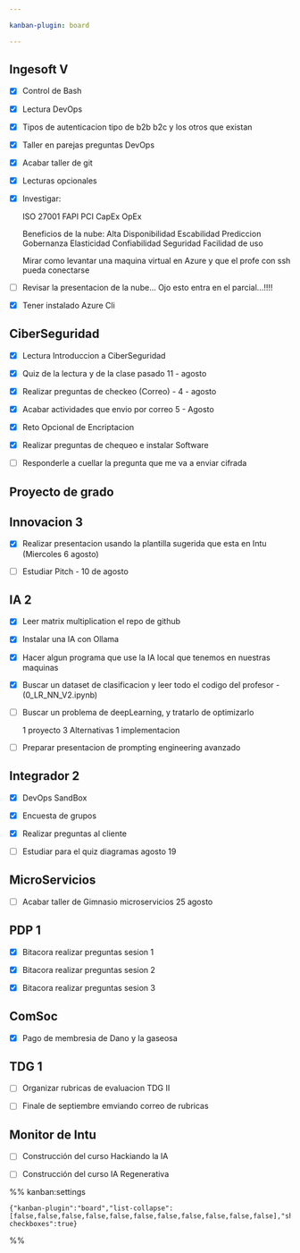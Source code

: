 ```yaml
---

kanban-plugin: board

---
```


## Ingesoft V

- [x] Control de Bash
- [x] Lectura DevOps
- [x] Tipos de autenticacion tipo de b2b b2c y los otros que existan
- [x] Taller en parejas preguntas DevOps
- [x] Acabar taller de git
- [x] Lecturas opcionales
- [x] Investigar:
	
	ISO 27001
	FAPI
	PCI
	CapEx
	OpEx
	
	Beneficios de la nube:
	Alta Disponibilidad
	Escabilidad
	Prediccion
	Gobernanza
	Elasticidad
	Confiabilidad
	Seguridad
	Facilidad de uso
	
	Mirar como levantar una maquina virtual en Azure y que el profe con ssh pueda conectarse
- [ ] Revisar la presentacion de la nube... Ojo esto entra en el parcial...!!!!
- [x] Tener instalado Azure Cli


## CiberSeguridad

- [x] Lectura Introduccion a CiberSeguridad
- [x] Quiz de la lectura y de la clase pasado 11 - agosto
- [x] Realizar preguntas de checkeo (Correo) - 4 - agosto
- [x] Acabar actividades que envio por correo 5 - Agosto
- [x] Reto Opcional de Encriptacion
- [x] Realizar preguntas de chequeo e instalar Software
- [ ] Responderle a cuellar la pregunta que me va a enviar cifrada


## Proyecto de grado



## Innovacion 3

- [x] Realizar presentacion usando la plantilla sugerida que esta en Intu (Miercoles 6 agosto)
- [ ] Estudiar Pitch - 10 de agosto


## IA 2

- [x] Leer matrix multiplication el repo de github
- [x] Instalar una IA con Ollama
- [x] Hacer algun programa que use la IA local que tenemos en nuestras maquinas
- [x] Buscar un dataset de clasificacion y leer todo el codigo del profesor - (0_LR_NN_V2.ipynb)
- [ ] Buscar un problema de deepLearning,
	y tratarlo de optimizarlo
	
	1 proyecto
	3 Alternativas
	1 implementacion
- [ ] Preparar presentacion de prompting engineering avanzado


## Integrador 2

- [x] DevOps SandBox
- [x] Encuesta de grupos
- [x] Realizar preguntas al cliente
- [ ] Estudiar para el quiz diagramas agosto 19


## MicroServicios

- [ ] Acabar taller de Gimnasio microservicios 25 agosto


## PDP 1

- [x] Bitacora realizar preguntas sesion 1
- [x] Bitacora realizar preguntas sesion 2
- [x] Bitacora realizar preguntas sesion 3


## ComSoc

- [x] Pago de membresia de Dano y la gaseosa


## TDG 1

- [ ] Organizar rubricas de evaluacion TDG II
- [ ] Finale de septiembre emviando correo de rubricas


## Monitor de Intu

- [ ] Construcción del curso Hackiando la IA
- [ ] Construcción del curso IA Regenerativa




%% kanban:settings
```
{"kanban-plugin":"board","list-collapse":[false,false,false,false,false,false,false,false,false,false,false],"show-checkboxes":true}
```
%%